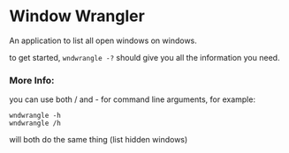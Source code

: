 # Window Wrangler
An application to list all open windows on windows.

to get started, `wndwrangle -?` should give you all the information you need.



### More Info:
you can use both / and - for command line arguments,
for example:
```
wndwrangle -h
wndwrangle /h
```
will both do the same thing (list hidden windows)
